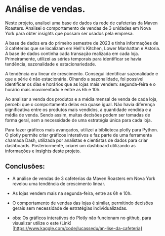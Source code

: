 # Análise de vendas.

Neste projeto, analisei uma base de dados da rede de cafeterias da Maven Roasters. Analisei o comportamento de vendas de 3 unidades em Nova York para obter insights que possam ser usados pela empresa.

A base de dados era do primeiro semestre de 2023 e tinha informações de 3 cafeterias que se localizam em Hell's Kitchen, Lower Manhattan e Astoria. A base de dados continha cada transação realizada em cada loja. Primeiramente, utilizei as séries temporais para identificar se havia tendência, sazonalidade e estacionariedade.

A tendência era linear de crescimento. Consegui identificar sazonalidade e que a série é não estacionária. Olhando a sazonalidade, foi possível identificar os dias e horários que as lojas mais vendem: segunda-feira e o horário mais movimentado é entre as 6h e 10h.

Ao analisar a venda dos produtos e a média mensal de venda de cada loja, percebi que o comportamento delas era quase igual. Não havia diferença significativa entre os produtos mais vendidos, a quantidade vendida e a média de venda. Sendo assim, muitas decisões podem ser tomadas de forma geral, sem a necessidade de uma estratégia única para cada loja.

Para fazer gráficos mais avançados, utilizei a biblioteca plotly para Python. O plotly permite criar gráficos interativos e faz parte de uma ferramenta chamada Dash, utilizada por analistas e cientistas de dados para criar dashboards. Posteriormente, criarei um dashboard utilizando as informações e insights deste projeto.

## **Conclusões:**

- A análise de vendas de 3 cafeterias da Maven Roasters em Nova York revelou uma tendência de crescimento linear.
- As lojas vendem mais na segunda-feira, entre as 6h e 10h.
- O comportamento de vendas das lojas é similar, permitindo decisões gerais sem necessidade de estratégias individualizadas.

- obs: Os gráficos interativos do Plotly não funcionam no github, para visualizar utilize o este (Link)[https://www.kaggle.com/code/lucassedu/an-lise-da-cafeteria]
